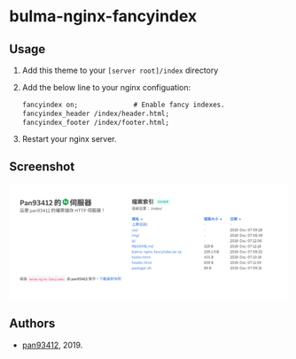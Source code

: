 # bulma-nginx-fancyindex
## Usage
1. Add this theme to your `[server root]/index` directory 
2. Add the below line to your nginx configuation:

    ```nginx
    fancyindex on;              # Enable fancy indexes.
    fancyindex_header /index/header.html;
    fancyindex_footer /index/footer.html;
    ```

3. Restart your nginx server.

## Screenshot
![Screenshot 1](https://raw.githubusercontent.com/pan93412/bulma-nginx-fancyindex/master/img/screenshot-1.png)

## Authors
- [pan93412](https://www.github.com/pan93412), 2019.
